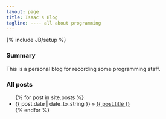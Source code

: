 ```yaml
---
layout: page
title: Isaac's Blog
tagline: ---- all about programming
---
```

{% include JB/setup %}

### Summary

This is a personal blog for recording some programming staff.

### All posts

<ul class="posts">
  {% for post in site.posts %}
    <li><span>{{ post.date | date_to_string }}</span> &raquo; <a href="{{ BASE_PATH }}{{ post.url }}">{{ post.title }}</a></li>
  {% endfor %}
</ul>




